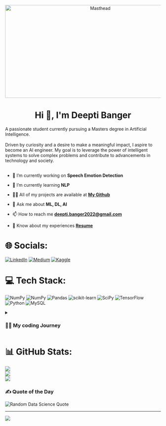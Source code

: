 <p align="center">
  <img src="https://i.pinimg.com/originals/40/05/b4/4005b49eff8c815df7e3f23ce638fe8c.gif" alt="Masthead" width="600" height="300">
</p>


<h1 align="center"> Hi 👋, I'm Deepti Banger </h1>

A passionate student currently pursuing a Masters degree in Artificial Intelligence. <br><br>Driven by curiosity and a desire to make a meaningful impact, I aspire to become an AI engineer. My goal is to leverage the power of intelligent systems to solve complex problems and contribute to advancements in technology and society.
<br><br>

- 🔭 I’m currently working on **Speech Emotion Detection**

- 🌱 I’m currently learning **NLP**

- 👨‍💻 All of my projects are available at **[My Github](https://github.com/Deepti-Banger)**

- 💬 Ask me about **ML, DL, AI**

- 📫 How to reach me **deepti.banger2022@gmail.com**
- 📄 Know about my experiences **[Resume](cjdwjdwcnwcjwcjwbwehbfewhb)**


# 🌐 Socials:
[![LinkedIn](https://img.shields.io/badge/LinkedIn-%230077B5.svg?logo=linkedin&logoColor=white)](https://linkedin.com/in/deepti-5652821a1) [![Medium](https://img.shields.io/badge/Medium-12100E?logo=medium&logoColor=white)](https://medium.com/@deepti.banger2022) [![Kaggle](https://img.shields.io/badge/Kaggle-%2320BEFF.svg?logo=kaggle&logoColor=white)](https://www.kaggle.com/deeptibanger)


# 💻 Tech Stack:
![NumPy](https://img.shields.io/badge/numpy-%23013243.svg?style=for-the-badge&logo=numpy&logoColor=white) ![NumPy](https://img.shields.io/badge/numpy-%23013243.svg?style=for-the-badge&logo=numpy&logoColor=white) ![Pandas](https://img.shields.io/badge/pandas-%23150458.svg?style=for-the-badge&logo=pandas&logoColor=white) ![scikit-learn](https://img.shields.io/badge/scikit--learn-%23F7931E.svg?style=for-the-badge&logo=scikit-learn&logoColor=white) ![SciPy](https://img.shields.io/badge/SciPy-%230C55A5.svg?style=for-the-badge&logo=scipy&logoColor=%white) ![TensorFlow](https://img.shields.io/badge/TensorFlow-%23FF6F00.svg?style=for-the-badge&logo=TensorFlow&logoColor=white) ![Python](https://img.shields.io/badge/python-3670A0?style=for-the-badge&logo=python&logoColor=ffdd54) ![MySQL](https://img.shields.io/badge/mysql-%2300f.svg?style=for-the-badge&logo=mysql&logoColor=white)



<details>
  <summary><h3> 👩‍💻 My coding Journey </h3> </summary>
  With a solid foundation in mathematics from my undergraduate studies, I have developed a strong analytical mindset that complements my journey into the world of AI. Throughout my academic journey, I have immersed myself in the fascinating realms of machine learning, deep learning, natural language processing, computer vision, and more. I have acquired knowledge in various AI algorithms, frameworks, and tools, and have gained practical experience through hands-on projects. I am committed to continuous learning and staying up to date with the latest developments in AI. By embracing challenges and collaborating with like-minded individuals, I strive to push the boundaries of what is possible in the field of Artificial Intelligence. Outside of my studies, I enjoy exploring new technologies, reading research papers, and engaging in discussions within the AI community. I believe in the power of collaboration and the potential to create groundbreaking solutions by combining diverse perspectives and expertise. As an AI enthusiast, I am excited about the opportunities that lie ahead. With a strong mathematical foundation, a hunger for knowledge, and a passion for AI, I am ready to embark on a fulfilling career as an AI engineer and contribute to the evolution of intelligent systems.
</details>

# 📊 GitHub Stats:
![](https://github-readme-stats.vercel.app/api?username=Deepti-Banger&theme=solarized-light&hide_border=false&include_all_commits=false&count_private=false)<br/>
![](https://github-readme-streak-stats.herokuapp.com/?user=Deepti-Banger&theme=solarized-light&hide_border=false)<br/>
![](https://github-readme-stats.vercel.app/api/top-langs/?username=Deepti-Banger&theme=solarized-light&hide_border=false&include_all_commits=false&count_private=false&layout=compact)

### ✍️ Quote of the Day
![Random Data Science Quote](https://quotes-github-readme.vercel.app/api?type=horizontal&theme=radical&category=data%20science&new_quote=true)

---
[![](https://visitcount.itsvg.in/api?id=Deepti-Banger&icon=0&color=0)](https://visitcount.itsvg.in)
